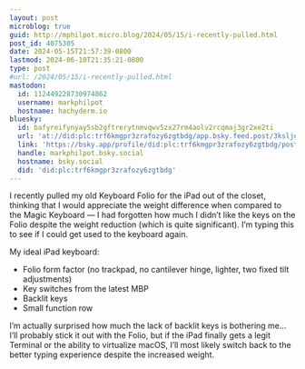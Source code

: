 ```yaml
---
layout: post
microblog: true
guid: http://mphilpot.micro.blog/2024/05/15/i-recently-pulled.html
post_id: 4075305
date: 2024-05-15T21:57:39-0800
lastmod: 2024-06-10T21:35:21-0800
type: post
#url: /2024/05/15/i-recently-pulled.html
mastodon:
  id: 112449228730974862
  username: markphilpot
  hostname: hachyderm.io
bluesky:
  id: bafyreifynyay5sb2gftrerytnmvqwv5zx27rm4aolv2rcqmaj3gr2xe2ti
  url: 'at://did:plc:trf6kmgpr3zrafozy6zgtbdg/app.bsky.feed.post/3ksljowi7ad2y'
  link: 'https://bsky.app/profile/did:plc:trf6kmgpr3zrafozy6zgtbdg/post/3ksljowi7ad2y'
  handle: markphilpot.bsky.social
  hostname: bsky.social
  did: 'did:plc:trf6kmgpr3zrafozy6zgtbdg'
---
```

I recently pulled my old Keyboard Folio for the iPad out of the closet, thinking that I would appreciate the weight difference when compared to the Magic Keyboard — I had forgotten how much I didn’t like the keys on the Folio despite the weight reduction (which is quite significant). I’m typing this to see if I could get used to the keyboard again.

My ideal iPad keyboard:

- Folio form factor (no trackpad, no cantilever hinge, lighter, two fixed tilt adjustments)
- Key switches from the latest MBP
- Backlit keys
- Small function row

I’m actually surprised how much the lack of backlit keys is bothering me… I’ll probably stick it out with the Folio, but if the iPad finally gets a legit Terminal or the ability to virtualize macOS, I’ll most likely switch back to the better typing experience despite the increased weight.


